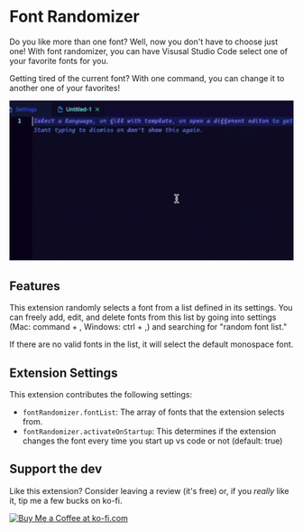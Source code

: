 # Font Randomizer

Do you like more than one font? Well, now you don't have to choose just one! With font randomizer, you can have Visusal Studio Code select one of your favorite fonts for you.

Getting tired of the current font? With one command, you can change it to another one of your favorites!

![Font randomization command](assets/font_randomizer_demo.gif)

## Features

This extension randomly selects a font from a list defined in its settings. You can freely add, edit, and delete fonts from this list by going into settings (Mac: command + , Windows: ctrl + ,) and searching for "random font list."

If there are no valid fonts in the list, it will select the default monospace font.

## Extension Settings

This extension contributes the following settings:

- `fontRandomizer.fontList`: The array of fonts that the extension selects from.
- `fontRandomizer.activateOnStartup`: This determines if the extension changes the font every time you start up vs code or not (default: true)

## Support the dev

Like this extension? Consider leaving a review (it's free) or, if you _really_ like it, tip me a few bucks on ko-fi.

<a href='https://ko-fi.com/supportkofi' target='_blank'><img height='35' style='border:0px;height:46px;' src='https://az743702.vo.msecnd.net/cdn/kofi3.png?v=0' border='0' alt='Buy Me a Coffee at ko-fi.com' />
